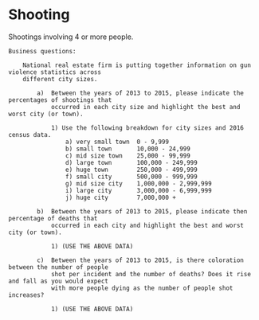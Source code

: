 # Shooting

Shootings involving 4 or more people.

	Business questions:
	
		National real estate firm is putting together information on gun violence statistics across 
		different city sizes.
		
			a) 	Between the years of 2013 to 2015, please indicate the percentages of shootings that 
				occurred in each city size and highlight the best and worst city (or town).
				
				1) Use the following breakdown for city sizes and 2016 census data.
					a) very small town	0 - 9,999
					b) small town		10,000 - 24,999
					c) mid size town	25,000 - 99,999
					d) large town		100,000 - 249,999
					e) huge town		250,000 - 499,999
					f) small city		500,000 - 999,999
					g) mid size city	1,000,000 - 2,999,999
					i) large city		3,000,000 - 6,999,999
					j) huge city		7,000,000 +
					
			b) 	Between the years of 2013 to 2015, please indicate then percentage of deaths that 
				occurred in each city and highlight the best and worst city (or town).
				
				1) (USE THE ABOVE DATA)
				
			c) 	Between the years of 2013 to 2015, is there coloration between the number of people 
				shot per incident and the number of deaths? Does it rise and fall as you would expect 
				with more people dying as the number of people shot increases? 
				
				1) (USE THE ABOVE DATA)
